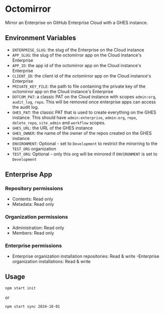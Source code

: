 # Octomirror

Mirror an Enterprise on GitHub Enterprise Cloud with a GHES instance. 

## Environment Variables

- `ENTERPRISE_SLUG`: the slug of the Enterprise on the Cloud instance
- `APP_SLUG`: the slug of the octomirror app on the Cloud instance's Enterprise
- `APP_ID`: the app id of the octomirror app on the Cloud instance's Enterprise
- `CLIENT_ID`: the client id of the octomirror app on the Cloud instance's Enterprise
- `PRIVATE_KEY_FILE`: the path to file containing the private key of the octomirror app on the Cloud instance's Enterprise
- `DOTCOM_PAT`: a classic PAT on the Cloud instance with scopes `admin:org`, `audit_log`, `repo`. This will be removed once enterprise apps can access the audit log.
- `GHES_PAT`: the classic PAT that is used to create everything on the GHES instance. This should have `admin:enterprise`, `admin:org`, `repo`, `delete_repo`, `site_admin` and `workflow` scopes.
- `GHES_URL`: the URL of the GHES instance
- `GHES_OWNER`: the name of the owner of the repos created on the GHES instance
- `ENVIRONMENT`: Optional - set to `Development` to restrict the mirorring to the `TEST_ORG` organization
- `TEST_ORG`: Optional - only this org will be mirrored if `ENVIRONMENT` is set to `Development`

## Enterprise App

### Repository permissions
- Contents: Read only
- Metadata: Read only

### Organization permissions
- Administration: Read only
- Members: Read only

### Enterprise permissions
- Enterprise organization installation repositories: Read & write
-Enterprise organization installations: Read & write

## Usage

```bash
npm start init
```

or 

```bash
npm start sync 2024-10-01
```

